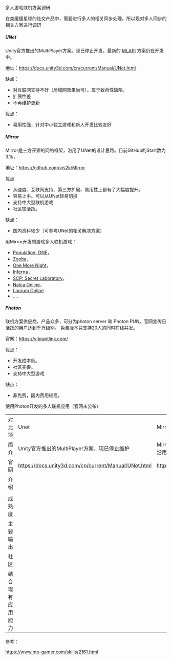 多人游戏联机方案调研

在类缓缓星球的社交产品中，需要进行多人的相关同步处理。所以现对多人同步的相关方案进行调研

##### UNet

Unity官方推出的MultiPlayer方案。现已停止开发。最新的 [MLAPI](https://docs-multiplayer.unity3d.com/) 方案仍在开发中。

地址：https://docs.unity3d.com/cn/current/Manual/UNet.html

缺点：

* 对互联网支持不好（局域网效果尚可）。属于致命性缺陷。
* 扩展性差
* 不再维护更新

优点：

* 易用性强，针对中小独立游戏和新人开发比较友好

##### Mirror

Mirror是三方开源的网络框架，沿用了UNet的设计思路。目前GitHub的Start数为3.1k，

地址：https://github.com/vis2k/Mirror

优点

* 从速度、互联网支持、第三方扩展、易用性上都有了大幅度提升。
* 容易上手。可以从UNet轻易切换
* 支持中大型联机游戏
* 社区较活跃。

缺点：

* 国内资料较少（可参考UNet的相关解决方案）

用Mirror开发的游戏多人联机游戏：

* [Population: ONE](http://www.populationonevr.com/)，
* [Zooba](https://wildlifestudios.com/games/zooba/)，
* [One More Night](https://store.steampowered.com/app/535630/One_More_Night/)，
* [Inferna](https://inferna.net/)，
* [SCP: Secret Laboratory](https://store.steampowered.com/app/700330/SCP_Secret_Laboratory/)，
* [Naïca Online](https://naicaonline.com/)，
* [Laurum Online](https://laurum.online/)
* ....

##### Photon

联机方案供应商，产品众多，可分为photon server 和 Photon PUN。官网宣传日活跃的用户达到千万级别。
免费版本只支持20人的同时在线并发。

官网：https://vibrantlink.com/

优点：
* 开发成本低。
* 社区完善。
* 支持中大型游戏

缺点：
* 非免费，国内费用较高。

使用Photon开发的多人联机应用（官网未公布）




|                  |                                                      |                                                    |                          |
| :--------------- | :--------------------------------------------------- | :------------------------------------------------- | :----------------------- |
| 对比项           | Unet                                                 | Mirror                                             | Photon                   |
| 简介             | Unity官方推出的MultiPlayer方案，现已停止维护         | Mirror是三方开源的网络框架，沿用了UNet的设计思路。 | 联机方案供应商。   |
| 官网             | https://docs.unity3d.com/cn/current/Manual/UNet.html | https://github.com/vis2k/Mirror                    | https://vibrantlink.com/ |
| 介绍             |                                                      |                                                    |                          |
|                  |                                                      |                                                    |                          |
| 成熟度           |                                                      |                                                    |                          |
| 主要输出         |                                                      |                                                    |                          |
| 社区             |                                                      |                                                    |                          |
| 结合现有应用能力 |                                                      |                                                    |                          |

参考：

https://www.mp-gamer.com/skills/2161.html